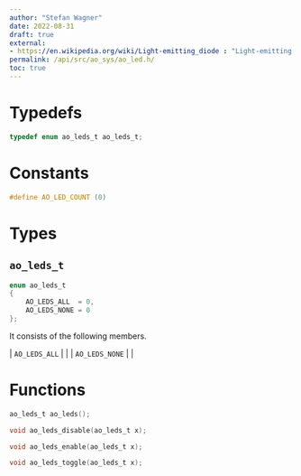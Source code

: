 ```yaml
---
author: "Stefan Wagner"
date: 2022-08-31
draft: true
external:
- https://en.wikipedia.org/wiki/Light-emitting_diode : "Light-emitting diode"
permalink: /api/src/ao_sys/ao_led.h/
toc: true
---
```


# Typedefs

```c
typedef enum ao_leds_t ao_leds_t;
```

# Constants

```c
#define AO_LED_COUNT (0)
```

# Types

## `ao_leds_t`

```c
enum ao_leds_t
{
    AO_LEDS_ALL  = 0,
    AO_LEDS_NONE = 0
};
```

It consists of the following members.

| `AO_LEDS_ALL` | |
| `AO_LEDS_NONE` | |

# Functions

```c
ao_leds_t ao_leds();
```

```c
void ao_leds_disable(ao_leds_t x);
```

```c
void ao_leds_enable(ao_leds_t x);
```

```c
void ao_leds_toggle(ao_leds_t x);
```
